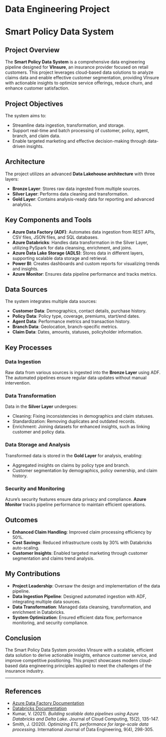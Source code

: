 # Data Engineering Project
# Smart Policy Data System

## Project Overview
The **Smart Policy Data System** is a comprehensive data engineering pipeline designed for **VInsure**, an insurance provider focused on retail customers. This project leverages cloud-based data solutions to analyze claims data and enable effective customer segmentation, providing VInsure with actionable insights to optimize service offerings, reduce churn, and enhance customer satisfaction.

## Project Objectives
The system aims to:
- Streamline data ingestion, transformation, and storage.
- Support real-time and batch processing of customer, policy, agent, branch, and claim data.
- Enable targeted marketing and effective decision-making through data-driven insights.

## Architecture
The project utilizes an advanced **Data Lakehouse architecture** with three layers:
- **Bronze Layer**: Stores raw data ingested from multiple sources.
- **Silver Layer**: Performs data cleaning and transformation.
- **Gold Layer**: Contains analysis-ready data for reporting and advanced analytics.

## Key Components and Tools
- **Azure Data Factory (ADF)**: Automates data ingestion from REST APIs, CSV files, JSON files, and SQL databases.
- **Azure Databricks**: Handles data transformation in the Silver Layer, utilizing PySpark for data cleansing, enrichment, and joins.
- **Azure Data Lake Storage (ADLS)**: Stores data in different layers, supporting scalable data storage and retrieval.
- **Power BI**: Creates dashboards and custom reports for visualizing trends and insights.
- **Azure Monitor**: Ensures data pipeline performance and tracks metrics.

## Data Sources
The system integrates multiple data sources:
- **Customer Data**: Demographics, contact details, purchase history.
- **Policy Data**: Policy type, coverage, premiums, start/end dates.
- **Agent Data**: Performance metrics and transaction history.
- **Branch Data**: Geolocation, branch-specific metrics.
- **Claim Data**: Dates, amounts, statuses, policyholder information.

## Key Processes

### Data Ingestion
Raw data from various sources is ingested into the **Bronze Layer** using ADF. The automated pipelines ensure regular data updates without manual intervention.

### Data Transformation
Data in the **Silver Layer** undergoes:
- Cleaning: Fixing inconsistencies in demographics and claim statuses.
- Standardization: Removing duplicates and outdated records.
- Enrichment: Joining datasets for enhanced insights, such as linking customer and policy data.

### Data Storage and Analysis
Transformed data is stored in the **Gold Layer** for analysis, enabling:
- Aggregated insights on claims by policy type and branch.
- Customer segmentation by demographics, policy ownership, and claim history.

### Security and Monitoring
Azure’s security features ensure data privacy and compliance. **Azure Monitor** tracks pipeline performance to maintain efficient operations.

## Outcomes
- **Enhanced Claim Handling**: Improved claim processing efficiency by 50%.
- **Cost Savings**: Reduced infrastructure costs by 30% with Databricks auto-scaling.
- **Customer Insights**: Enabled targeted marketing through customer segmentation and claims trend analysis.

## My Contributions
- **Project Leadership**: Oversaw the design and implementation of the data pipeline.
- **Data Ingestion Pipeline**: Designed automated ingestion with ADF, integrating multiple data sources.
- **Data Transformation**: Managed data cleansing, transformation, and enrichment in Databricks.
- **System Optimization**: Ensured efficient data flow, performance monitoring, and security compliance.

## Conclusion
The Smart Policy Data System provides VInsure with a scalable, efficient data solution to derive actionable insights, enhance customer service, and improve competitive positioning. This project showcases modern cloud-based data engineering principles applied to meet the challenges of the insurance industry.

---

## References
- [Azure Data Factory Documentation](https://learn.microsoft.com/en-us/azure/data-factory/)
- [Databricks Documentation](https://docs.databricks.com/)
- Kumar, V. (2021). *Building scalable data pipelines using Azure Databricks and Delta Lake*. Journal of Cloud Computing, 15(2), 135-147.
- Smith, J. (2020). *Optimizing ETL performance for large-scale data processing*. International Journal of Data Engineering, 9(4), 298-305.
